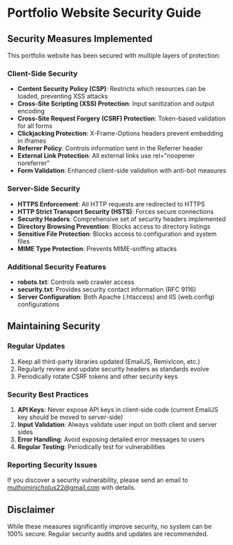 # Portfolio Website Security Guide

## Security Measures Implemented

This portfolio website has been secured with multiple layers of protection:

### Client-Side Security

- **Content Security Policy (CSP)**: Restricts which resources can be loaded, preventing XSS attacks
- **Cross-Site Scripting (XSS) Protection**: Input sanitization and output encoding
- **Cross-Site Request Forgery (CSRF) Protection**: Token-based validation for all forms
- **Clickjacking Protection**: X-Frame-Options headers prevent embedding in iframes
- **Referrer Policy**: Controls information sent in the Referrer header
- **External Link Protection**: All external links use rel="noopener noreferrer"
- **Form Validation**: Enhanced client-side validation with anti-bot measures

### Server-Side Security

- **HTTPS Enforcement**: All HTTP requests are redirected to HTTPS
- **HTTP Strict Transport Security (HSTS)**: Forces secure connections
- **Security Headers**: Comprehensive set of security headers implemented
- **Directory Browsing Prevention**: Blocks access to directory listings
- **Sensitive File Protection**: Blocks access to configuration and system files
- **MIME Type Protection**: Prevents MIME-sniffing attacks

### Additional Security Features

- **robots.txt**: Controls web crawler access
- **security.txt**: Provides security contact information (RFC 9116)
- **Server Configuration**: Both Apache (.htaccess) and IIS (web.config) configurations

## Maintaining Security

### Regular Updates

1. Keep all third-party libraries updated (EmailJS, RemixIcon, etc.)
2. Regularly review and update security headers as standards evolve
3. Periodically rotate CSRF tokens and other security keys

### Security Best Practices

1. **API Keys**: Never expose API keys in client-side code (current EmailJS key should be moved to server-side)
2. **Input Validation**: Always validate user input on both client and server sides
3. **Error Handling**: Avoid exposing detailed error messages to users
4. **Regular Testing**: Periodically test for vulnerabilities

### Reporting Security Issues

If you discover a security vulnerability, please send an email to muthominicholus22@gmail.com with details.

## Disclaimer

While these measures significantly improve security, no system can be 100% secure. Regular security audits and updates are recommended.